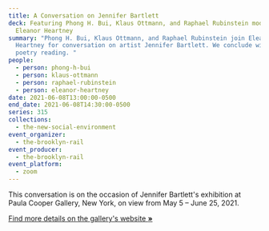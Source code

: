 ```yaml
---
title: A Conversation on Jennifer Bartlett
deck: Featuring Phong H. Bui, Klaus Ottmann, and Raphael Rubinstein moderated by
  Eleanor Heartney
summary: "Phong H. Bui, Klaus Ottmann, and Raphael Rubinstein join Eleanor
  Heartney for conversation on artist Jennifer Bartlett. We conclude with a
  poetry reading. "
people:
  - person: phong-h-bui
  - person: klaus-ottmann
  - person: raphael-rubinstein
  - person: eleanor-heartney
date: 2021-06-08T13:00:00-0500
end_date: 2021-06-08T14:30:00-0500
series: 315
collections:
  - the-new-social-environment
event_organizer:
  - the-brooklyn-rail
event_producer:
  - the-brooklyn-rail
event_platform:
  - zoom
---
```

This conversation is on the occasion of Jennifer Bartlett's exhibition at Paula Cooper Gallery, New York, on view from May 5 – June 25, 2021. 

[Find more details on the gallery's website **»**](https://www.paulacoopergallery.com/exhibitions/jennifer-bartlett-2021-05-05/installation-views)